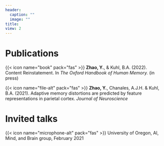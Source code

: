 ```yaml
---
header:
  caption: ""
  image: ""
title: 
view: 2
---
```



# Publications


{{< icon name="book" pack="fas" >}}   __Zhao, Y.__, & Kuhl, B.A. (2022). Content Reinstatement. In *The Oxford Handbook of Human Memory.* (in press)

{{< icon name="file-alt" pack="fas" >}}   __Zhao, Y.__, Chanales, A.J.H. & Kuhl, B.A. (2021). Adaptive memory distortions are predicted by feature representations in parietal cortex. *Journal of Neuroscience* 

# Invited talks
{{< icon name="microphone-alt" pack="fas" >}}  University of Oregon, AI, Mind, and Brain group, February 2021